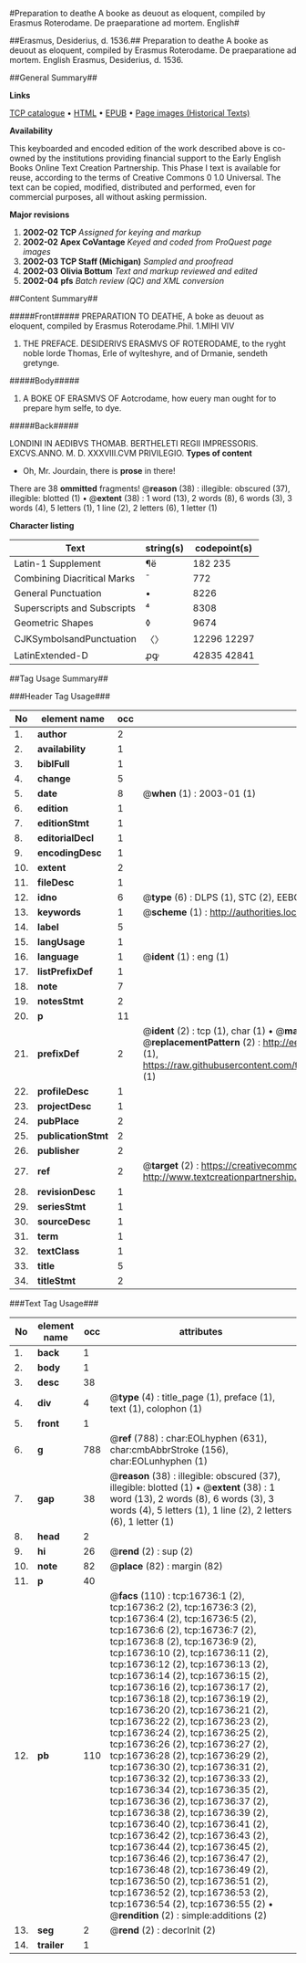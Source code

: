 #Preparation to deathe A booke as deuout as eloquent, compiled by Erasmus Roterodame. De praeparatione ad mortem. English#

##Erasmus, Desiderius, d. 1536.##
Preparation to deathe A booke as deuout as eloquent, compiled by Erasmus Roterodame.
De praeparatione ad mortem. English
Erasmus, Desiderius, d. 1536.

##General Summary##

**Links**

[TCP catalogue](http://www.ota.ox.ac.uk/tcp/)  • 
[HTML](http://tei.it.ox.ac.uk/tcp/Texts-HTML/free/A00/A00389.html)  • 
[EPUB](http://tei.it.ox.ac.uk/tcp/Texts-EPUB/free/A00/A00389.epub) • 
[Page images (Historical Texts)](https://data.historicaltexts.jisc.ac.uk/view?pubId=eebo-99851462e&pageId=eebo-99851462e-16736-1)

**Availability**

This keyboarded and encoded edition of the
	       work described above is co-owned by the institutions
	       providing financial support to the Early English Books
	       Online Text Creation Partnership. This Phase I text is
	       available for reuse, according to the terms of Creative
	       Commons 0 1.0 Universal. The text can be copied,
	       modified, distributed and performed, even for
	       commercial purposes, all without asking permission.

**Major revisions**

1. __2002-02__ __TCP__ *Assigned for keying and markup*
1. __2002-02__ __Apex CoVantage__ *Keyed and coded from ProQuest page images*
1. __2002-03__ __TCP Staff (Michigan)__ *Sampled and proofread*
1. __2002-03__ __Olivia Bottum__ *Text and markup reviewed and edited*
1. __2002-04__ __pfs__ *Batch review (QC) and XML conversion*

##Content Summary##

#####Front#####
PREPARATION TO DEATHE, A boke as deuout as eloquent, compiled by Erasmus Roterodame.Phil. 1.MIHI VIV
1. THE PREFACE. DESIDERIVS ERASMVS OF ROTERODAME, to the ryght noble lorde Thomas, Erle of wylteshyre, and of Drmanie, sendeth gretynge.

#####Body#####

1. A BOKE OF ERASMVS OF Aotcrodame, how euery man ought for to prepare hym selfe, to dye.

#####Back#####

LONDINI IN AEDIBVS THOMAB. BERTHELETI REGII IMPRESSORIS. EXCVS.ANNO. M. D. XXXVIII.CVM PRIVILEGIO.
**Types of content**

  * Oh, Mr. Jourdain, there is **prose** in there!

There are 38 **ommitted** fragments! 
 @__reason__ (38) : illegible: obscured (37), illegible: blotted (1)  •  @__extent__ (38) : 1 word (13), 2 words (8), 6 words (3), 3 words (4), 5 letters (1), 1 line (2), 2 letters (6), 1 letter (1)

**Character listing**


|Text|string(s)|codepoint(s)|
|---|---|---|
|Latin-1 Supplement|¶ë|182 235|
|Combining             Diacritical Marks|̄|772|
|General Punctuation|•|8226|
|Superscripts             and Subscripts|⁴|8308|
|Geometric Shapes|◊|9674|
|CJKSymbolsandPunctuation|〈〉|12296 12297|
|LatinExtended-D|ꝓꝙ|42835 42841|

##Tag Usage Summary##

###Header Tag Usage###

|No|element name|occ|attributes|
|---|---|---|---|
|1.|__author__|2||
|2.|__availability__|1||
|3.|__biblFull__|1||
|4.|__change__|5||
|5.|__date__|8| @__when__ (1) : 2003-01 (1)|
|6.|__edition__|1||
|7.|__editionStmt__|1||
|8.|__editorialDecl__|1||
|9.|__encodingDesc__|1||
|10.|__extent__|2||
|11.|__fileDesc__|1||
|12.|__idno__|6| @__type__ (6) : DLPS (1), STC (2), EEBO-CITATION (1), PROQUEST (1), VID (1)|
|13.|__keywords__|1| @__scheme__ (1) : http://authorities.loc.gov/ (1)|
|14.|__label__|5||
|15.|__langUsage__|1||
|16.|__language__|1| @__ident__ (1) : eng (1)|
|17.|__listPrefixDef__|1||
|18.|__note__|7||
|19.|__notesStmt__|2||
|20.|__p__|11||
|21.|__prefixDef__|2| @__ident__ (2) : tcp (1), char (1)  •  @__matchPattern__ (2) : ([0-9\-]+):([0-9IVX]+) (1), (.+) (1)  •  @__replacementPattern__ (2) : http://eebo.chadwyck.com/downloadtiff?vid=$1&page=$2 (1), https://raw.githubusercontent.com/textcreationpartnership/Texts/master/tcpchars.xml#$1 (1)|
|22.|__profileDesc__|1||
|23.|__projectDesc__|1||
|24.|__pubPlace__|2||
|25.|__publicationStmt__|2||
|26.|__publisher__|2||
|27.|__ref__|2| @__target__ (2) : https://creativecommons.org/publicdomain/zero/1.0/ (1), http://www.textcreationpartnership.org/docs/. (1)|
|28.|__revisionDesc__|1||
|29.|__seriesStmt__|1||
|30.|__sourceDesc__|1||
|31.|__term__|1||
|32.|__textClass__|1||
|33.|__title__|5||
|34.|__titleStmt__|2||


###Text Tag Usage###

|No|element name|occ|attributes|
|---|---|---|---|
|1.|__back__|1||
|2.|__body__|1||
|3.|__desc__|38||
|4.|__div__|4| @__type__ (4) : title_page (1), preface (1), text (1), colophon (1)|
|5.|__front__|1||
|6.|__g__|788| @__ref__ (788) : char:EOLhyphen (631), char:cmbAbbrStroke (156), char:EOLunhyphen (1)|
|7.|__gap__|38| @__reason__ (38) : illegible: obscured (37), illegible: blotted (1)  •  @__extent__ (38) : 1 word (13), 2 words (8), 6 words (3), 3 words (4), 5 letters (1), 1 line (2), 2 letters (6), 1 letter (1)|
|8.|__head__|2||
|9.|__hi__|26| @__rend__ (2) : sup (2)|
|10.|__note__|82| @__place__ (82) : margin (82)|
|11.|__p__|40||
|12.|__pb__|110| @__facs__ (110) : tcp:16736:1 (2), tcp:16736:2 (2), tcp:16736:3 (2), tcp:16736:4 (2), tcp:16736:5 (2), tcp:16736:6 (2), tcp:16736:7 (2), tcp:16736:8 (2), tcp:16736:9 (2), tcp:16736:10 (2), tcp:16736:11 (2), tcp:16736:12 (2), tcp:16736:13 (2), tcp:16736:14 (2), tcp:16736:15 (2), tcp:16736:16 (2), tcp:16736:17 (2), tcp:16736:18 (2), tcp:16736:19 (2), tcp:16736:20 (2), tcp:16736:21 (2), tcp:16736:22 (2), tcp:16736:23 (2), tcp:16736:24 (2), tcp:16736:25 (2), tcp:16736:26 (2), tcp:16736:27 (2), tcp:16736:28 (2), tcp:16736:29 (2), tcp:16736:30 (2), tcp:16736:31 (2), tcp:16736:32 (2), tcp:16736:33 (2), tcp:16736:34 (2), tcp:16736:35 (2), tcp:16736:36 (2), tcp:16736:37 (2), tcp:16736:38 (2), tcp:16736:39 (2), tcp:16736:40 (2), tcp:16736:41 (2), tcp:16736:42 (2), tcp:16736:43 (2), tcp:16736:44 (2), tcp:16736:45 (2), tcp:16736:46 (2), tcp:16736:47 (2), tcp:16736:48 (2), tcp:16736:49 (2), tcp:16736:50 (2), tcp:16736:51 (2), tcp:16736:52 (2), tcp:16736:53 (2), tcp:16736:54 (2), tcp:16736:55 (2)  •  @__rendition__ (2) : simple:additions (2)|
|13.|__seg__|2| @__rend__ (2) : decorInit (2)|
|14.|__trailer__|1||
